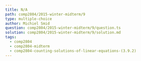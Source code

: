 ```yaml
---
title: N/A
path: comp2804/2015-winter-midterm/9
type: multiple-choice
author: Michiel Smid
question: comp2804/2015-winter-midterm/9/question.ts
solution: comp2804/2015-winter-midterm/9/solution.md
tags:
  - comp2804
  - comp2804-midterm
  - comp2804-counting-solutions-of-linear-equations-(3.9.2)
---
```

